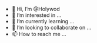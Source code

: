 - 👋 Hi, I’m @Holywod
- 👀 I’m interested in ...
- 🌱 I’m currently learning ...
- 💞️ I’m looking to collaborate on ...
- 📫 How to reach me ...

<!---
Holywod/Holywod is a ✨ special ✨ repository because its `README.md` (this file) appears on your GitHub profile.
You can click the Preview link to take a look at your changes.
--->
